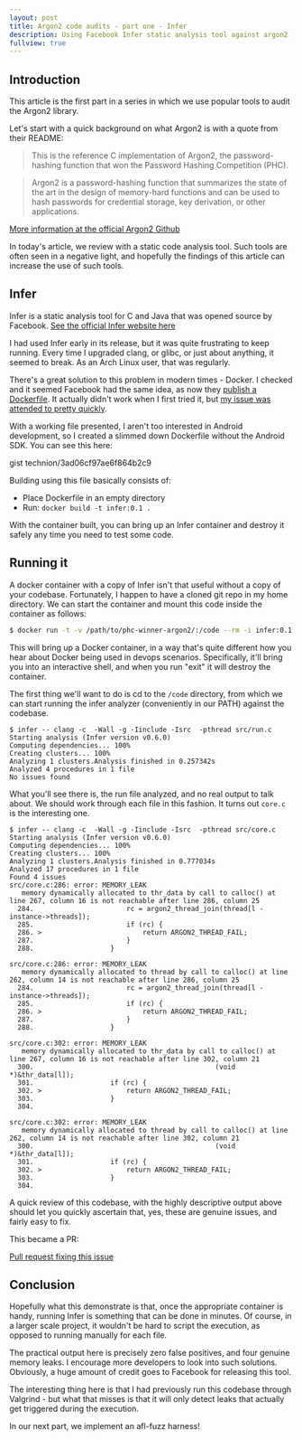 ```yaml
---
layout: post
title: Argon2 code audits - part one - Infer
description: Using Facebook Infer static analysis tool against argon2
fullview: true
---
```


## Introduction
This article is the first part in a series in which we use popular tools to audit the Argon2 library.

Let's start with a quick background on what Argon2 is with a quote from their README:

> This is the reference C implementation of Argon2, the password-hashing function that won the Password Hashing Competition (PHC).

> Argon2 is a password-hashing function that summarizes the state of the art in the design of memory-hard functions and can be used to hash passwords for credential storage, key derivation, or other applications.

<a class="btn btn-info" href="https://github.com/P-H-C/phc-winner-argon2">More information at the official Argon2 Github</a>

In today's article, we review with a static code analysis tool. Such tools are often seen in a negative light, and hopefully the findings of this article can increase the use of such tools.

## Infer

Infer is a static analysis tool for C and Java that was opened source by Facebook.
<a class="btn btn-info" href="http://fbinfer.com/">See the official Infer website here</a>

I had used Infer early in its release, but it was quite frustrating to keep running. Every time I upgraded clang, or glibc, or just about anything, it seemed to break. As an Arch Linux user, that was regularly.

There's a great solution to this problem in modern times - Docker. I checked and it seemed Facebook had the same idea, as now they [publish a Dockerfile](https://github.com/facebook/infer/blob/master/docker/Dockerfile). It actually didn't work when I first tried it, but [my issue was attended to pretty quickly](https://github.com/facebook/infer/issues/270).

With a working file presented, I aren't too interested in Android development, so I created a slimmed down Dockerfile without the Android SDK. You can see this here:

 gist technion/3ad06cf97ae6f864b2c9 

Building using this file basically consists of:

- Place Dockerfile in an empty directory
- Run: `docker build -t infer:0.1 .`

With the container built, you can bring up an Infer container and destroy it safely any time you need to test some code.

## Running it

A docker container with a copy of Infer isn't that useful without a copy of your codebase. Fortunately, I happen to have a cloned git repo in my home directory. We can start the container and mount this code inside the container as follows:

```bash
$ docker run -t -v /path/to/phc-winner-argon2/:/code --rm -i infer:0.1
```

This will bring up a Docker container, in a way that's quite different how you hear about Docker being used in devops scenarios. Specifically, it'll bring you into an interactive shell, and when you run "exit" it will destroy the container.

The first thing we'll want to do is cd to the `/code` directory, from which we can start running the infer analyzer (conveniently in our PATH) against the codebase.

```
$ infer -- clang -c  -Wall -g -Iinclude -Isrc  -pthread src/run.c
Starting analysis (Infer version v0.6.0)
Computing dependencies... 100%
Creating clusters... 100%
Analyzing 1 clusters.Analysis finished in 0.257342s
Analyzed 4 procedures in 1 file
No issues found
```

What you'll see there is, the run file analyzed, and no real output to talk about. We should work through each file in this fashion. It turns out `core.c` is the interesting one.

```
$ infer -- clang -c  -Wall -g -Iinclude -Isrc  -pthread src/core.c
Starting analysis (Infer version v0.6.0)
Computing dependencies... 100%
Creating clusters... 100%
Analyzing 1 clusters.Analysis finished in 0.777034s
Analyzed 17 procedures in 1 file
Found 4 issues
src/core.c:286: error: MEMORY_LEAK
   memory dynamically allocated to thr_data by call to calloc() at line 267, column 16 is not reachable after line 286, column 25
  284.                       rc = argon2_thread_join(thread[l - instance->threads]);
  285.                       if (rc) {
  286. >                         return ARGON2_THREAD_FAIL;
  287.                       }
  288.                   }

src/core.c:286: error: MEMORY_LEAK
   memory dynamically allocated to thread by call to calloc() at line 262, column 14 is not reachable after line 286, column 25
  284.                       rc = argon2_thread_join(thread[l - instance->threads]);
  285.                       if (rc) {
  286. >                         return ARGON2_THREAD_FAIL;
  287.                       }
  288.                   }

src/core.c:302: error: MEMORY_LEAK
   memory dynamically allocated to thr_data by call to calloc() at line 267, column 16 is not reachable after line 302, column 21
  300.                                             (void *)&thr_data[l]);
  301.                   if (rc) {
  302. >                     return ARGON2_THREAD_FAIL;
  303.                   }
  304.

src/core.c:302: error: MEMORY_LEAK
   memory dynamically allocated to thread by call to calloc() at line 262, column 14 is not reachable after line 302, column 21
  300.                                             (void *)&thr_data[l]);
  301.                   if (rc) {
  302. >                     return ARGON2_THREAD_FAIL;
  303.                   }
  304.
```

A quick review of this codebase, with the highly descriptive output above should let you quickly ascertain that, yes, these are genuine issues, and fairly easy to fix.

This became a PR:

<a class="btn btn-info" href="https://github.com/P-H-C/phc-winner-argon2/pull/104">Pull request fixing this issue</a>

## Conclusion     

Hopefully what this demonstrate is that, once the appropriate container is handy, running Infer is something that can be done in minutes. Of course, in a larger scale project, it wouldn't be hard to script the execution, as opposed to running manually for each file.

The practical output here is precisely zero false positives, and four genuine memory leaks. I encourage more developers to look into such solutions. Obviously, a huge amount of credit goes to Facebook for releasing this tool.

The interesting thing here is that I had previously run this codebase through Valgrind - but what that misses is that it will only detect leaks that actually get triggered during the execution.

In our next part, we implement an afl-fuzz harness!
